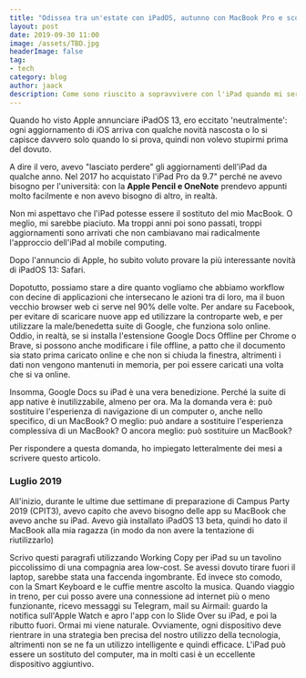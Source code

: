 ```yaml
---
title: "Odissea tra un'estate con iPadOS, autunno con MacBook Pro e sconti per l'università"
layout: post
date: 2019-09-30 11:00
image: /assets/TBD.jpg
headerImage: false
tag:
- tech
category: blog
author: jaack
description: Come sono riuscito a sopravvivere con l'iPad quando mi serviva il computer, ma non mi ha fatto cambiare idea
---
```


Quando ho visto Apple annunciare iPadOS 13, ero eccitato 'neutralmente': ogni aggiornamento di iOS arriva con qualche novità nascosta o lo si capisce davvero solo quando lo si prova, quindi non volevo stupirmi prima del dovuto.

A dire il vero, avevo "lasciato perdere" gli aggiornamenti dell'iPad da qualche anno. Nel 2017 ho acquistato l'iPad Pro da 9.7" perché ne avevo bisogno per l'università: con la **Apple Pencil e OneNote** prendevo appunti molto facilmente e non avevo bisogno di altro, in realtà.

Non mi aspettavo che l'iPad potesse essere il sostituto del mio MacBook. O meglio, mi sarebbe piaciuto. Ma troppi anni poi sono passati, troppi aggiornamenti sono arrivati che non cambiavano mai radicalmente l'approccio dell'iPad al mobile computing.

Dopo l'annuncio di Apple, ho subito voluto provare la più interessante novità di iPadOS 13: Safari.

Dopotutto, possiamo stare a dire quanto vogliamo che abbiamo workflow con decine di applicazioni che intersecano le azioni tra di loro, ma il buon vecchio browser web ci serve nel 90% delle volte. Per andare su Facebook, per evitare di scaricare nuove app ed utilizzare la controparte web, e per utilizzare la male/benedetta suite di Google, che funziona solo online. Oddio, in realtà, se si installa l'estensione Google Docs Offline per Chrome o Brave, si possono anche modificare i file offline, a patto che il documento sia stato prima caricato online e che non si chiuda la finestra, altrimenti i dati non vengono mantenuti in memoria, per poi essere caricati una volta che si va online.

Insomma, Google Docs su iPad è una vera benedizione. Perché la suite di app native è inutilizzabile, almeno per ora. Ma la domanda vera è: può sostituire l'esperienza di navigazione di un computer o, anche nello specifico, di un MacBook? O meglio: può andare a sostituire l'esperienza complessiva di un MacBook? O ancora meglio: può sostituire un MacBook?

Per rispondere a questa domanda, ho impiegato letteralmente dei mesi a scrivere questo articolo.

### Luglio 2019

All'inizio, durante le ultime due settimane di preparazione di Campus Party 2019 (CPIT3), avevo capito che avevo bisogno delle app su MacBook che avevo anche su iPad. Avevo già installato iPadOS 13 beta, quindi ho dato il MacBook alla mia ragazza (in modo da non avere la tentazione di riutilizzarlo)

Scrivo questi paragrafi utilizzando Working Copy per iPad su un tavolino piccolissimo di una compagnia area low-cost. Se avessi dovuto tirare fuori il laptop, sarebbe stata una faccenda ingombrante. Ed invece sto comodo, con la Smart Keyboard e le cuffie mentre ascolto la musica.
Quando viaggio in treno, per cui posso avere una connessione ad internet più o meno funzionante, ricevo messaggi su Telegram, mail su Airmail: guardo la notifica sull'Apple Watch e apro l'app con lo Slide Over su iPad, e poi la ributto fuori. Ormai mi viene naturale.
Ovviamente, ogni dispositivo deve rientrare in una strategia ben precisa del nostro utilizzo della tecnologia, altrimenti non se ne fa un utilizzo intelligente e quindi efficace.
L'iPad può essere un sostituto del computer, ma in molti casi è un eccellente dispositivo aggiuntivo.
